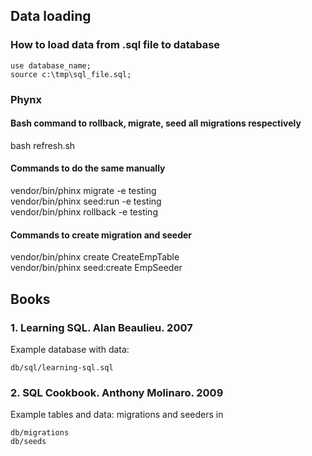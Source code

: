 ## Data loading

### How to load data from .sql file to database
```
use database_name;  
source c:\tmp\sql_file.sql;  
```
### Phynx

#### Bash command to rollback, migrate, seed all migrations respectively
bash refresh.sh  

#### Commands to do the same manually
vendor/bin/phinx migrate -e testing  
vendor/bin/phinx seed:run -e testing  
vendor/bin/phinx rollback -e testing  

#### Commands to create migration and seeder
vendor/bin/phinx create CreateEmpTable  
vendor/bin/phinx seed:create EmpSeeder  

## Books

### 1. Learning SQL. Alan Beaulieu. 2007
Example database with data:  
```
db/sql/learning-sql.sql  
```
### 2. SQL Cookbook. Anthony Molinaro. 2009
Example tables and data: migrations and seeders in  
```
db/migrations  
db/seeds  
```

